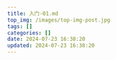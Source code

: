 ```yaml
---
title: 入门-01.md
top_img: /images/top-img-post.jpg
tags: []
categories: []
date: 2024-07-23 16:38:20
updated: 2024-07-23 16:38:20
---
```

